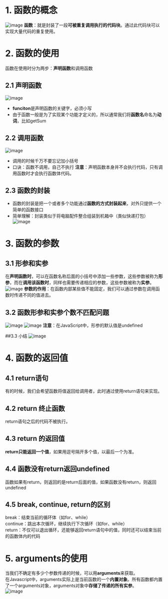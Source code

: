 # 1. 函数的概念
![image](https://github.com/Happy-jianghui/Frontend-Learning/assets/98568967/9d0047a7-d6e1-4e2c-ad7a-5645e1626cb8)
**函数**：就是封装了一段**可被重复调用执行的代码块**。通过此代码块可以实现大量代码的重复使用。  


# 2. 函数的使用
函数在使用时分为两步：**声明函数**和调用函数

## 2.1 声明函数
![image](https://github.com/Happy-jianghui/Frontend-Learning/assets/98568967/7e4067cb-8abc-493e-a091-c0a4c594ef75)
 - **funciton**是声明函数的关键字，必须小写
 - 由于函数一般是为了实现某个功能才定义的，所以通常我们将**函数名**命名为**动词**，比如getSum

## 2.2 调用函数
![image](https://github.com/Happy-jianghui/Frontend-Learning/assets/98568967/a50326ff-46a7-426e-af89-8376f49a5a8d)
 - 调用的时候千万不要忘记加小括号
 - 口诀：函数不调用，自己不执行
**注意**：声明函数本身并不会执行代码，只有调用函数时才会执行函数体代码。

## 2.3 函数的封装
 - 函数的封装是把一个或者多个功能通过**函数的方式封装起来**，对外只提供一个简单的函数接口
 - 简单理解：封装类似于将电脑配件整合组装到机箱中（类似快递打包）
![image](https://github.com/Happy-jianghui/Frontend-Learning/assets/98568967/87a6f7aa-efb5-42fd-be0b-bbc413f335e7)


# 3. 函数的参数
## 3.1 形参和实参  
在**声明函数时**，可以在函数名称后面的小括号中添加一些参数，这些参数被称为**形参**，而在**调用该函数时**，同样也需要传递相应的参数，这些参数被称为**实参**。  
![image](https://github.com/Happy-jianghui/Frontend-Learning/assets/98568967/219b2d3f-9cf9-4c5e-a88b-a39c661c0401)
**参数的作用**：在函数内部某些值不能固定，我们可以通过参数在调用函数时传递不同的值进去。  

## 3.2 函数形参和实参个数不匹配问题
![image](https://github.com/Happy-jianghui/Frontend-Learning/assets/98568967/f8e33001-ecd6-4f40-b3e1-4ffa67b5d1e6)
![image](https://github.com/Happy-jianghui/Frontend-Learning/assets/98568967/6c5651bb-86a8-4c7f-bb62-ecd2acf9c541)
**注意**：在JavaScript中，形参的默认值是undefined

##3.3 小结
![image](https://github.com/Happy-jianghui/Frontend-Learning/assets/98568967/a0ca04f0-c4ac-4829-aa49-0aef4b1eb31c)

# 4. 函数的返回值
## 4.1 return语句
有的时候，我们会希望函数将值返回给调用者，此时通过使用return语句来实现。  

## 4.2 return 终止函数
return语句之后的代码不被执行。

## 4.3 return 的返回值
**return只能返回一个值**，如果用逗号隔开多个值，以最后一个为准。

## 4.4 函数没有return返回undefined
函数如果有return，则返回的是return后面的值，如果函数没有return，则返回undefined

## 4.5 break, continue, return的区别
break：结束当前的循环体（如for、while）  
continue：跳出本次循环，继续执行下次循环（如for、while）  
return：不仅可以退出循环，还能够返回return语句中的值，同时还可以结束当前的函数体内的代码

# 5. arguments的使用
当我们不确定有多少个参数传递的时候，可以用**arguments**来获取。  
在Javascript中，arguments实际上是当前函数的一个**内置对象**。所有函数都内置了一个arguments对象，arguments对象中**存储了传递的所有实参**。  
![image](https://github.com/Happy-jianghui/Frontend-Learning/assets/98568967/531b1fa9-35b2-4361-aa75-19b26d383e63)










